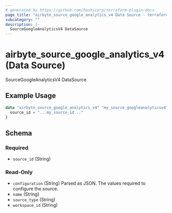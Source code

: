 ```yaml
---
# generated by https://github.com/hashicorp/terraform-plugin-docs
page_title: "airbyte_source_google_analytics_v4 Data Source - terraform-provider-airbyte"
subcategory: ""
description: |-
  SourceGoogleAnalyticsV4 DataSource
---
```


# airbyte_source_google_analytics_v4 (Data Source)

SourceGoogleAnalyticsV4 DataSource

## Example Usage

```terraform
data "airbyte_source_google_analytics_v4" "my_source_googleanalyticsv4" {
  source_id = "...my_source_id..."
}
```

<!-- schema generated by tfplugindocs -->
## Schema

### Required

- `source_id` (String)

### Read-Only

- `configuration` (String) Parsed as JSON.
The values required to configure the source.
- `name` (String)
- `source_type` (String)
- `workspace_id` (String)


